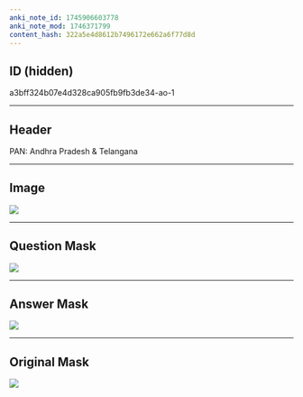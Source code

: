```yaml
---
anki_note_id: 1745906603778
anki_note_mod: 1746371799
content_hash: 322a5e4d8612b7496172e662a6f77d8d
---
```


## ID (hidden)

a3bff324b07e4d328ca905fb9fb3de34-ao-1

<hr/>

## Header

PAN: Andhra Pradesh & Telangana

<hr/>

## Image

![](tmpxn_lbpdj.png)

<hr/>

## Question Mask

![](a3bff324b07e4d328ca905fb9fb3de34-ao-1-Q.svg)

<hr/>

## Answer Mask

![](a3bff324b07e4d328ca905fb9fb3de34-ao-1-A.svg)

<hr/>

## Original Mask

![](a3bff324b07e4d328ca905fb9fb3de34-ao-O.svg)